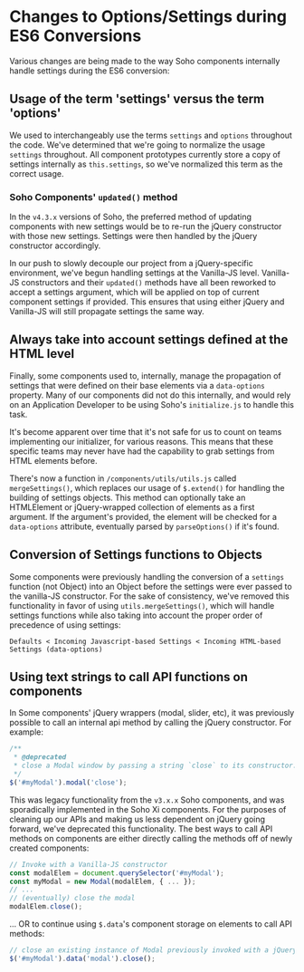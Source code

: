 # Changes to Options/Settings during ES6 Conversions

Various changes are being made to the way Soho components internally handle settings during the ES6 conversion:

## Usage of the term 'settings' versus the term 'options'

We used to interchangeably use the terms `settings` and `options` throughout the code.  We've determined that we're going to normalize the usage `settings` throughout.
All component prototypes currently store a copy of settings internally as `this.settings`, so we've normalized this term as the correct usage.

### Soho Components' `updated()` method

In the `v4.3.x` versions of Soho, the preferred method of updating components with new settings would be to re-run the jQuery constructor with those new settings.
Settings were then handled by the jQuery constructor accordingly.

In our push to slowly decouple our project from a jQuery-specific environment, we've begun handling settings at the Vanilla-JS level.
Vanilla-JS constructors and their `updated()` methods have all been reworked to accept a settings argument, which will be applied on top of current component settings if provided.
This ensures that using either jQuery and Vanilla-JS will still propagate settings the same way.

## Always take into account settings defined at the HTML level

Finally, some components used to, internally, manage the propagation of settings that were defined on their base elements via a `data-options` property.
Many of our components did not do this internally, and would rely on an Application Developer to be using Soho's `initialize.js` to handle this task.

It's become apparent over time that it's not safe for us to count on teams implementing our initializer, for various reasons.
This means that these specific teams may never have had the capability to grab settings from HTML elements before.

There's now a function in `/components/utils/utils.js` called `mergeSettings()`, which replaces our usage of `$.extend()` for handling the building of settings objects.
This method can optionally take an HTMLElement or jQuery-wrapped collection of elements as a first argument.  If the argument's provided, the element will be checked
for a `data-options` attribute, eventually parsed by `parseOptions()` if it's found.

## Conversion of Settings functions to Objects

Some components were previously handling the conversion of a `settings` function (not Object) into an Object before the settings were ever passed to the vanilla-JS constructor.
For the sake of consistency, we've removed this functionality in favor of using `utils.mergeSettings()`, which will handle settings functions while also taking into account
the proper order of precedence of using settings:

```text
Defaults < Incoming Javascript-based Settings < Incoming HTML-based Settings (data-options)
```

## Using text strings to call API functions on components

In Some components' jQuery wrappers (modal, slider, etc), it was previously possible to call an internal api method by calling the jQuery constructor.  For example:

```javascript
/**
 * @deprecated
 * close a Modal window by passing a string `close` to its constructor.
 */
$('#myModal').modal('close');
```

This was legacy functionality from the `v3.x.x` Soho components, and was sporadically implemented in the Soho Xi components.  For the purposes of cleaning up our
APIs and making us less dependent on jQuery going forward, we've deprecated this functionality.  The best ways to call API methods on components are either directly
calling the methods off of newly created components:

```javascript
// Invoke with a Vanilla-JS constructor
const modalElem = document.querySelector('#myModal');
const myModal = new Modal(modalElem, { ... });
// ...
// (eventually) close the modal
modalElem.close();
```

... OR to continue using `$.data`'s component storage on elements to call API methods:

```javascript
// close an existing instance of Modal previously invoked with a jQuery constructor
$('#myModal').data('modal').close();
```
